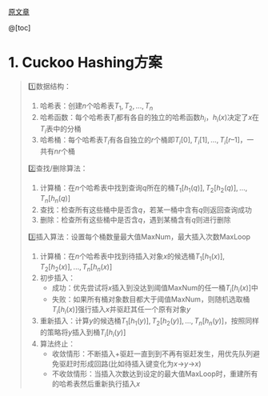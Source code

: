 [原文章](https://cs.stanford.edu/~rishig/courses/ref/l13a.pdf) 

@[toc]

# $\textbf{1. }\textbf{Cuckoo Hashing}$方案

> :one:数据结构：
>
> 1. 哈希表：创建$n$个哈希表$T_1,T_2,...,T_n$
> 2. 哈希函数：每个哈希表$T_i$都有各自的独立的哈希函数$h_i$，$h_i(x)$决定了$x$在$T_i$表中的分桶
> 3. 哈希桶：每个哈希表$T_i$有各自独立的$r$个桶即$T_i[0],T_i[1],...,T_i[r–1]$，一共有$nr$个桶
>
> :two:查找$/$删除算法：
>
> 1. 计算桶：在$n$个哈希表中找到查询$q$所在的桶$T_1[h_1(q)],T_2[h_2(q)],...,T_n[h_n(q)]$
> 2. 查找：检查所有这些桶中是否含$q$，若某一桶中含有$q$则返回查询成功
> 3. 删除：检查所有这些桶中是否含$q$，遇到某桶含有$q$则进行删除
>
> :three:插入算法：设置每个桶数量最大值$\text{MaxNum}$，最大插入次数$\text{MaxLoop}$
>
> 1. 计算桶：在$n$个哈希表中找到待插入对象$x$的候选桶$T_1[h_1(x)],T_2[h_2(x)],...,T_n[h_n(x)]$
> 2. 初步插入：
>    - 成功：优先尝试将$x$插入到没达到阈值$\text{MaxNum}$的任一桶$T_i[h_i(x)]$中
>    - 失败：如果所有桶对象数目都大于阈值$\text{MaxNum}$，则随机选取桶$T_i[h_i(x)]$强行插入$x$并驱赶其任一个原有对象$y$
> 3. 重新插入：计算$y$的候选桶$T_1[h_1(y)],T_2[h_2(y)],...,T_n[h_n(y)]$，按照同样的策略将$y$插入到桶$T_i[h_i(y)]$
> 4. 算法终止：
>    - 收敛情形：不断插入$\text{+}$驱赶一直到到不再有驱赶发生，用优先队列避免驱赶时形成回路(比如待插入键变化为$x\text{→}y\text{→}x$)
>    - 不收敛情形：当插入次数达到设定的最大值$\text{MaxLoop}$时，重建所有的哈希表然后重新执行插入$x$



